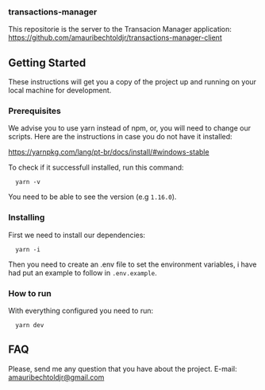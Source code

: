 ### transactions-manager

This repositorie is the server to the Transacion Manager application:
https://github.com/amauribechtoldjr/transactions-manager-client

## Getting Started

These instructions will get you a copy of the project up and running on your local machine for development.

### Prerequisites

We advise you to use yarn instead of npm, or, you will need to change our scripts.
Here are the instructions in case you do not have it installed:

https://yarnpkg.com/lang/pt-br/docs/install/#windows-stable

To check if it successfull installed, run this command:

```
  yarn -v
```

You need to be able to see the version (e.g `1.16.0`).

### Installing

First we need to install our dependencies:

```
  yarn -i
```

Then you need to create an .env file to set the environment variables, i have had put an example to follow in `.env.example`.

### How to run

With everything configured you need to run:

```
  yarn dev
```

## FAQ

Please, send me any question that you have about the project.
E-mail: amauribechtoldjr@gmail.com
